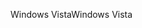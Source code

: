<span data-ttu-id="8093c-101">Windows Vista</span><span class="sxs-lookup"><span data-stu-id="8093c-101">Windows Vista</span></span>